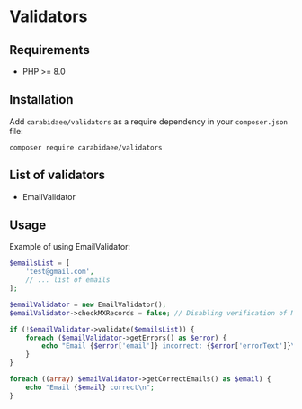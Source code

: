 # Validators

## Requirements

* PHP >= 8.0

## Installation

Add `carabidaee/validators` as a require dependency in your `composer.json` file:

```
composer require carabidaee/validators
```

## List of validators

* EmailValidator

## Usage

Example of using EmailValidator: 

```php
$emailsList = [
    'test@gmail.com',
    // ... list of emails
];

$emailValidator = new EmailValidator();
$emailValidator->checkMXRecords = false; // Disabling verification of MX records

if (!$emailValidator->validate($emailsList)) {
    foreach ($emailValidator->getErrors() as $error) {
        echo "Email {$error['email']} incorrect: {$error['errorText']}\n";
    }
}

foreach ((array) $emailValidator->getCorrectEmails() as $email) {
    echo "Email {$email} correct\n"; 
}
```